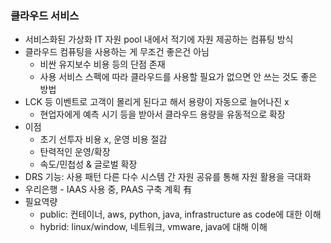 ### 클라우드 서비스
- 서비스화된 가상화 IT 자원 pool 내에서 적기에 자원 제공하는 컴퓨팅 방식 
- 클라우드 컴퓨팅을 사용하는 게 무조건 좋은건 아님
  - 비싼 유지보수 비용 등의 단점 존재 
  - 사용 서비스 스펙에 따라 클라우드를 사용할 필요가 없으면 안 쓰는 것도 좋은 방법
- LCK 등 이벤트로 고객이 몰리게 된다고 해서 용량이 자동으로 늘어나진 x
  - 현업자에게 예측 시기 등을 받아서 클라우드 용량을 유동적으로 확장
- 이점
  - 초기 선투자 비용 x, 운영 비용 절감
  - 탄력적인 운영/확장
  - 속도/민첩성 & 글로벌 확장
- DRS 기능: 사용 패턴 다른 다수 시스템 간 자원 공유를 통해 자원 활용을 극대화
- 우리은행 - IAAS 사용 중, PAAS 구축 계획 有
- 필요역량
  - public: 컨테이너, aws, python, java, infrastructure as code에 대한 이해 
  - hybrid: linux/window, 네트워크, vmware, java에 대해 이해

